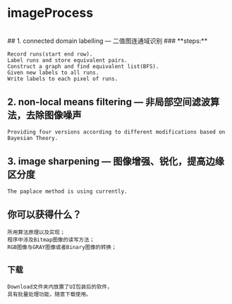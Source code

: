 # imageProcess
</br>
## 1. connected domain labelling — 二值图连通域识别
### **steps:**
   
    Record runs(start end row).    
    Label runs and store equivalent pairs.
    Construct a graph and find equivalent list(BFS).
    Given new labels to all runs.
    Write labels to each pixel of runs.

## 2. non-local means filtering — 非局部空间滤波算法，去除图像噪声
    Providing four versions according to different modifications based on Bayesian Theory.

## 3. image sharpening — 图像增强、锐化，提高边缘区分度
    The paplace method is using currently.

## 你可以获得什么？
    所用算法原理以及实现；
    程序中涉及Bitmap图像的读写方法；
    RGB图像与GRAY图像或者Binary图像的转换；

## `下载`
    Download文件夹内放置了UI包装后的软件，
    具有批量处理功能，随意下载使用。
